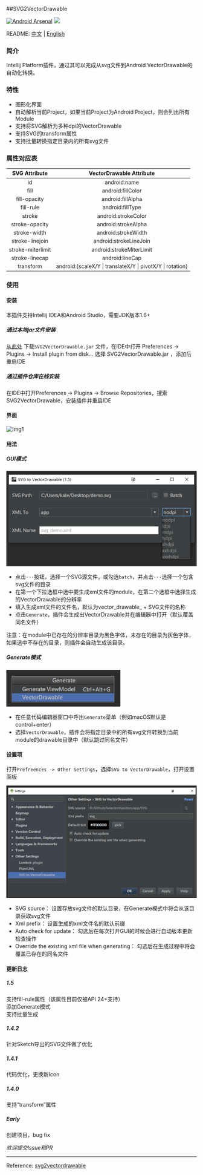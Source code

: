 ##SVG2VectorDrawable  

[![Android Arsenal](https://img.shields.io/badge/Android%20Arsenal-SVG2VectorDrawable-brightgreen.svg?style=flat)](http://www.android-arsenal.com/details/1/3137)
![](https://img.shields.io/packagist/l/doctrine/orm.svg)  

README:
[中文](https://github.com/misakuo/svgtoandroid/blob/master/readme.md) | [English](https://github.com/misakuo/svgtoandroid/blob/master/readme_en.md)


### 简介
Intellij Platform插件，通过其可以完成从svg文件到Android VectorDrawable的自动化转换。

### 特性
 - 图形化界面
 - 自动解析当前Project，如果当前Project为Android Project，则会列出所有Module   
 - 支持将SVG解析为多种dpi的VectorDrawable  
 - 支持SVG的transform属性
 - 支持批量转换指定目录内的所有svg文件

### 属性对应表
|SVG Attribute|VectorDrawable Attribute|
|:-:|:-:|
|id|android:name|
|fill|android:fillColor|
|fill-opacity|android:fillAlpha|
|fill-rule|android:fillType|
|stroke|android:strokeColor|
|stroke-opacity|android:strokeAlpha|
|stroke-width|android:strokeWidth|
|stroke-linejoin|android:strokeLineJoin|
|stroke-miterlimit|android:strokeMiterLimit|
|stroke-linecap|android:lineCap|
|transform|android:{scaleX/Y \| translateX/Y \| pivotX/Y \| rotation}|

### 使用
#### 安装  
本插件支持Intellij IDEA和Android Studio，需要JDK版本1.6+  
##### 通过本地jar文件安装
[从此处](https://github.com/misakuo/svgtoandroid/raw/master/SVG2VectorDrawable.jar) 下载`SVG2VectorDrawable.jar` 文件，在IDE中打开 Preferences -> Plugins -> Install plugin from disk... 选择 SVG2VectorDrawable.jar ，添加后重启IDE
##### 通过插件仓库在线安装
在IDE中打开Preferences -> Plugins -> Browse Repositories，搜索SVG2VectorDrawable，安装插件并重启IDE
#### 界面  
![img1](https://raw.githubusercontent.com/misakuo/svgtoandroid/master/imgs/1.png)
#### 用法
##### GUI模式
![settings](./imgs/single_file.png)
- 点击`···`按钮，选择一个SVG源文件，或勾选`batch`，并点击`···`选择一个包含svg文件的目录
- 在第一个下拉选框中选中要生成xml文件的module，在第二个选框中选择生成的VectorDrawable的分辨率
- 填入生成xml文件的文件名，默认为vector_drawable_ + SVG文件的名称
- 点击`Generate`，插件会生成出VectorDrawable并在编辑器中打开（默认覆盖同名文件）

注意：在module中已存在的分辨率目录为黑色字体，未存在的目录为灰色字体，如果选中不存在的目录，则插件会自动生成该目录。    

##### Generate模式    
![settings](./imgs/generate.png)
- 在任意代码编辑器窗口中呼出`Generate`菜单（例如macOS默认是control+enter）
- 选择`VectorDrawable`，插件会将指定目录中的所有svg文件转换到当前module的drawable目录中（默认跳过同名文件）

#### 设置项
打开`Prefreences -> Other Settings`，选择`SVG to VectorDrawable`，打开设置面板   

![settings](./imgs/settings.png)

- SVG source： 设置存放svg文件的默认目录，在Generate模式中将会从该目录获取svg文件    
- Xml prefix： 设置生成的xml文件名的默认前缀    
- Auto check for update： 勾选后在每次打开GUI的时候会进行自动版本更新检查操作    
- Override the existing xml file when generating： 勾选后在生成过程中将会覆盖已存在的同名文件


#### 更新日志    
##### 1.5    
支持fill-rule属性（该属性目前仅被API 24+支持）    
添加Generate模式    
支持批量生成
##### 1.4.2    
针对Sketch导出的SVG文件做了优化    
##### 1.4.1    
代码优化，更换新Icon
##### 1.4.0
支持“transform”属性
##### Early
创建项目，bug fix    

*欢迎提交Issue和PR*
***
Reference: [svg2vectordrawable](https://github.com/Ashung/svg2vectordrawable)
